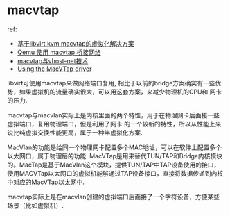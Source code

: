 # macvtap
ref:
- [基于libvirt kvm macvtap的虚拟化解决方案](https://blog.huiyiqun.me/2016/11/24/virtualization-with-libvirt-kvm-and-macvtap.html)
- [Qemu 使用 macvtap 桥接网络](https://runsisi.com/2022/08/27/qemu-macvtap/)
- [macvtap与vhost-net技术](https://www.cnblogs.com/echo1937/p/7249812.html)
- [Using the MacVTap driver](https://www.ibm.com/docs/en/linux-on-systems?topic=choices-using-macvtap-driver)

libvirt可使用macvtap来做网络端口复用, 相比于以前的bridge方案确实有一些优势，如果虚拟机的流量确实很大，可以用这套方案，来减少物理机的CPU和 网卡的压力.

macvtap与macvlan实际上是内核里面的两个特性，用于在物理网卡后面接一些虚拟端口，复用物理端口，但是利用了网卡 的一个较新的特性，所以从性能上来说比纯虚拟交换性能更高，属于一种半虚拟化方案.

MacVlan的功能是给同一个物理网卡配置多个MAC地址，可以在软件上配置多个以太网口，属于物理层的功能. MacVTap是用来替代TUN/TAP和Bridge内核模块的。MacTap是基于MacVlan这个模块，提供TUN/TAP中TAP设备使用的接口，使用MACVTap以太网口的虚拟机能够通过TAP设备接口，直接将数据传递到内核中对应的MacVTap以太网中.

macvtap实际上是在macvlan创建的虚拟端口后面接了一个字符设备，方便某些场景（比如虚拟机）.